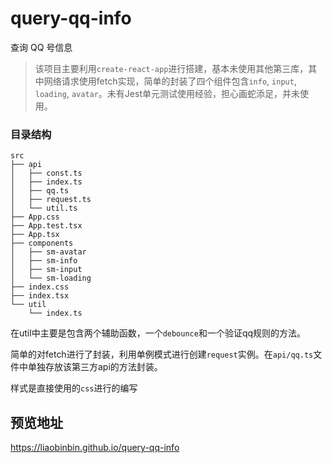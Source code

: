 # query-qq-info

查询 QQ 号信息


> 该项目主要利用`create-react-app`进行搭建，基本未使用其他第三库，其中网络请求使用fetch实现，简单的封装了四个组件包含`info`, `input`, `loading`, `avatar`。未有Jest单元测试使用经验，担心画蛇添足，并未使用。

### 目录结构

```shell
src
├── api
│   ├── const.ts
│   ├── index.ts
│   ├── qq.ts
│   ├── request.ts
│   └── util.ts
├── App.css
├── App.test.tsx
├── App.tsx
├── components
│   ├── sm-avatar
│   ├── sm-info
│   ├── sm-input
│   └── sm-loading
├── index.css
├── index.tsx
└── util
    └── index.ts
```

在util中主要是包含两个辅助函数，一个`debounce`和一个验证qq规则的方法。

简单的对fetch进行了封装，利用单例模式进行创建`request`实例。在`api/qq.ts`文件中单独存放该第三方api的方法封装。

样式是直接使用的`css`进行的编写

## 预览地址

https://liaobinbin.github.io/query-qq-info
